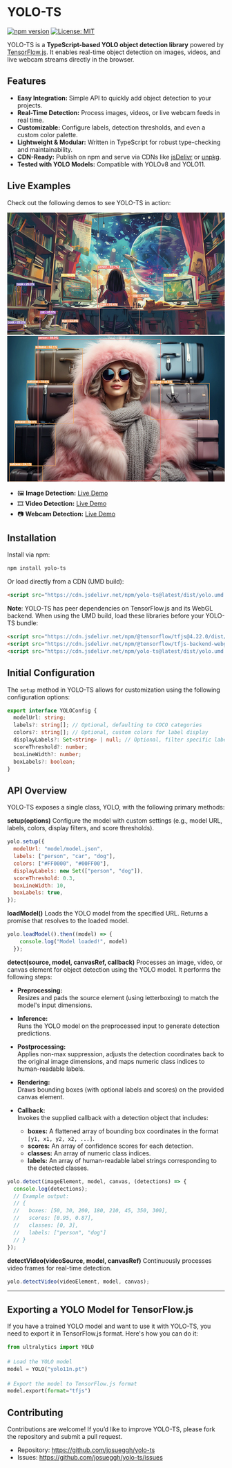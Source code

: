 # YOLO-TS

[![npm version](https://img.shields.io/npm/v/yolo-ts.svg)](https://www.npmjs.com/package/yolo-ts)
[![License: MIT](https://img.shields.io/badge/License-MIT-yellow.svg)](LICENSE)

YOLO-TS is a **TypeScript-based YOLO object detection library** powered by [TensorFlow.js](https://www.tensorflow.org/js). It enables real-time object detection on images, videos, and live webcam streams directly in the browser.

## Features

- **Easy Integration:** Simple API to quickly add object detection to your projects.
- **Real-Time Detection:** Process images, videos, or live webcam feeds in real time.
- **Customizable:** Configure labels, detection thresholds, and even a custom color palette.
- **Lightweight & Modular:** Written in TypeScript for robust type-checking and maintainability.
- **CDN-Ready:** Publish on npm and serve via CDNs like [jsDelivr](https://www.jsdelivr.com/) or [unpkg](https://unpkg.com/).
- **Tested with YOLO Models:** Compatible with YOLOv8 and YOLO11.

## Live Examples

Check out the following demos to see YOLO-TS in action:

![Image Detection](doc/room.jpg)
![Image Detection](doc/girl.jpg)

- 🖼️ **Image Detection:** [Live Demo](https://yolots-examples.vercel.app/)
- 🎞️ **Video Detection:** [Live Demo](https://yolots-examples.vercel.app/video.html)
- 📷 **Webcam Detection:** [Live Demo](https://yolots-examples.vercel.app/webcam.html)



## Installation

Install via npm:

```bash
npm install yolo-ts
```

Or load directly from a CDN (UMD build):
```html
<script src="https://cdn.jsdelivr.net/npm/yolo-ts@latest/dist/yolo.umd.js"></script>
```

**Note**: YOLO-TS has peer dependencies on TensorFlow.js and its WebGL backend. When using the UMD build, load these libraries before your YOLO-TS bundle:
```html
<script src="https://cdn.jsdelivr.net/npm/@tensorflow/tfjs@4.22.0/dist/tf.min.js"></script>
<script src="https://cdn.jsdelivr.net/npm/@tensorflow/tfjs-backend-webgl@4.22.0/dist/tf-backend-webgl.min.js"></script>
<script src="https://cdn.jsdelivr.net/npm/yolo-ts@latest/dist/yolo.umd.js"></script>
```


## Initial Configuration

The `setup` method in YOLO-TS allows for customization using the following configuration options:

```typescript
export interface YOLOConfig {
  modelUrl: string;
  labels?: string[]; // Optional, defaulting to COCO categories
  colors?: string[]; // Optional, custom colors for label display
  displayLabels?: Set<string> | null; // Optional, filter specific labels to be displayed
  scoreThreshold?: number;
  boxLineWidth?: number;
  boxLabels?: boolean;
}
```
## API Overview

YOLO-TS exposes a single class, YOLO, with the following primary methods:

**setup(options)**
Configure the model with custom settings (e.g., model URL, labels, colors, display filters, and score thresholds).
```javascript
yolo.setup({
  modelUrl: "model/model.json",
  labels: ["person", "car", "dog"],
  colors: ["#FF0000", "#00FF00"],
  displayLabels: new Set(["person", "dog"]),
  scoreThreshold: 0.3,
  boxLineWidth: 10,
  boxLabels: true,
});
```

**loadModel()**
Loads the YOLO model from the specified URL. Returns a promise that resolves to the loaded model.
```javascript
yolo.loadModel().then((model) => {
    console.log("Model loaded!", model)
  });
```

**detect(source, model, canvasRef, callback)**
Processes an image, video, or canvas element for object detection using the YOLO model. It performs the following steps:

- **Preprocessing:**  
  Resizes and pads the source element (using letterboxing) to match the model's input dimensions.

- **Inference:**  
  Runs the YOLO model on the preprocessed input to generate detection predictions.

- **Postprocessing:**  
  Applies non-max suppression, adjusts the detection coordinates back to the original image dimensions, and maps numeric class indices to human-readable labels.

- **Rendering:**  
  Draws bounding boxes (with optional labels and scores) on the provided canvas element.

- **Callback:**  
  Invokes the supplied callback with a detection object that includes:
    - **boxes:** A flattened array of bounding box coordinates in the format `[y1, x1, y2, x2, ...]`.
    - **scores:** An array of confidence scores for each detection.
    - **classes:** An array of numeric class indices.
    - **labels:** An array of human-readable label strings corresponding to the detected classes.


```javascript
yolo.detect(imageElement, model, canvas, (detections) => {
  console.log(detections);
  // Example output:
  // {
  //   boxes: [50, 30, 200, 180, 210, 45, 350, 300],
  //   scores: [0.95, 0.87],
  //   classes: [0, 3],
  //   labels: ["person", "dog"]
  // }
});
```


**detectVideo(videoSource, model, canvasRef)**
Continuously processes video frames for real-time detection.
```javascript
yolo.detectVideo(videoElement, model, canvas);
```

---
## Exporting a YOLO Model for TensorFlow.js

If you have a trained YOLO model and want to use it with YOLO-TS, you need to export it in TensorFlow.js format. Here's how you can do it:

```python
from ultralytics import YOLO

# Load the YOLO model
model = YOLO("yolo11n.pt")

# Export the model to TensorFlow.js format
model.export(format="tfjs")
```

## Contributing

Contributions are welcome! If you’d like to improve YOLO-TS, please fork the repository and submit a pull request.

- Repository: https://github.com/josueggh/yolo-ts
- Issues: https://github.com/josueggh/yolo-ts/issues


